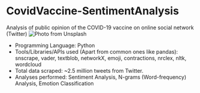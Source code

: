 # CovidVaccine-SentimentAnalysis
Analysis of public opinion of the COVID-19 vaccine on online social network (Twitter)
![Photo from Unsplash](https://images.unsplash.com/photo-1551817958-20204d6ab212?ixlib=rb-1.2.1&ixid=MnwxMjA3fDB8MHxwaG90by1wYWdlfHx8fGVufDB8fHx8&auto=format&fit=crop&w=870&q=80)
* Programming Language: Python
* Tools/Libraries/APIs used (Apart from common ones like pandas): snscrape, vader, textblob, networkX, emoji, contractions, nrclex, nltk, wordcloud
* Total data scraped: ~2.5 million tweets from Twitter.
* Analyses performed: Sentiment Analysis, N-grams (Word-frequency) Analysis, Emotion Classification 
